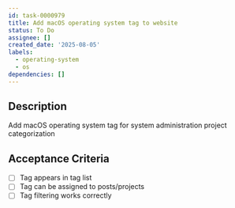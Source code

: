 ```yaml
---
id: task-0000979
title: Add macOS operating system tag to website
status: To Do
assignee: []
created_date: '2025-08-05'
labels:
  - operating-system
  - os
dependencies: []
---
```


## Description

Add macOS operating system tag for system administration project categorization

## Acceptance Criteria

- [ ] Tag appears in tag list
- [ ] Tag can be assigned to posts/projects
- [ ] Tag filtering works correctly
